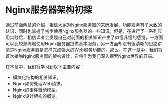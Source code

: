 # Nginx服务器架构初探

通过前面两章的介绍，相信大家对Nginx服务器的来历发展、功能服务有了大致的认识，同时也掌握了初步使用Nginx服务器的一些知识。但是，在进行了一系列应用实践后，相信读者会发现自己对前面的相关知识产生了似懂非懂的感觉，一方面可以比较熟练地使用Nginx服务器提供基本服务，另一方面却没有很清晰的思路讲清楚Nginx服务器是怎样完成强大的Web服务功能的。那么，在这一章中，我们将首次接触Nginx服务器的架构设计，它将作为我们深入探索Nginx世界的开端。

在本章中，我们将学习到以下主要内容：

- 模块化结构的相关知识。
- Nginx如何处理Web请求。
- Nginx的事件驱动模型。
- Nginx设计架构的概览。